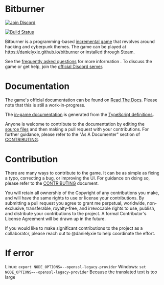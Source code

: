 # Bitburner

[![Join Discord](https://img.shields.io/discord/415207508303544321)](https://discord.gg/TFc3hKD)

[![Build Status](https://github.com/danielyxie/bitburner/actions/workflows/ci.yml/badge.svg?branch=dev)](https://github.com/danielyxie/bitburner/actions/workflows/ci.yml)

Bitburner is a programming-based [incremental game](https://en.wikipedia.org/wiki/Incremental_game)
that revolves around hacking and cyberpunk themes.
The game can be played at https://danielyxie.github.io/bitburner or installed through [Steam](https://store.steampowered.com/app/1812820/Bitburner/).

See the [frequently asked questions](./doc/FAQ.md) for more information . To discuss the game or get help, join the [official Discord server](https://discord.gg/TFc3hKD).

# Documentation

The game's official documentation can be found on [Read The
Docs](http://bitburner.readthedocs.io/). Please note that this is still a work-in-progress.

The [in-game documentation](./markdown/bitburner.md) is generated from the [TypeScript definitions](./src/ScriptEditor/NetscriptDefinitions.d.ts).

Anyone is welcome to contribute to the documentation by editing the [source
files](/doc/source) and then making a pull request with your contributions.
For further guidance, please refer to the "As A Documenter" section of
[CONTRIBUTING](./doc/CONTRIBUTING.md).

# Contribution

There are many ways to contribute to the game. It can be as simple as fixing
a typo, correcting a bug, or improving the UI. For guidance on doing so,
please refer to the [CONTRIBUTING](./doc/CONTRIBUTING.md) document.

You will retain all ownership of the Copyright of any contributions you make,
and will have the same rights to use or license your contributions. By
submitting a pull request you agree to grant me perpetual, worldwide,
non-exclusive, transferable, royalty-free, and irrevocable rights to use,
publish, and distribute your contributions to the project. A formal
Contributor's License Agreement will be drawn up in the future.

If you would like to make significant contributions to the project as a
collaborator, please reach out to @danielyxie to help coordinate the effort.

# If error

Linux:
```export NODE_OPTIONS=--openssl-legacy-provider```
Windows:
```set NODE_OPTIONS=--openssl-legacy-provider```
Because the translated text is too large